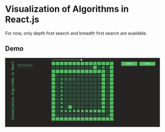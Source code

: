 # Visualization of Algorithms in React.js
For now, only depth first search and breadth first search are available.

## Demo
![Click Here](https://raw.githubusercontent.com/isaurssaurav/visualize-algorithms-in-react/main/public/demo.png)